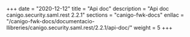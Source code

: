 +++
date        = "2020-12-12"
title       = "Api doc"
description = "Api doc canigo.security.saml.rest 2.2.1"
sections    = "canigo-fwk-docs"
enllac		= "/canigo-fwk-docs/documentacio-llibreries/canigo.security.saml.rest/2.2.1/api-doc/"
weight		= 5
+++
